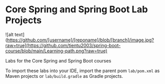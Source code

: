 # Core Spring and Spring Boot Lab Projects
![alt text](https://github.com/[username]/[reponame]/blob/[branch]/image.jpg?raw=true](https://github.com/tientu2003/spring-boot-course/blob/main/Learning-path.png?raw=true)


Labs for the Core Spring and Spring Boot courses

To import these labs into your IDE, import the parent pom `lab/pom.xml` as Maven projects or `lab/build.gradle` as Gradle projects.
